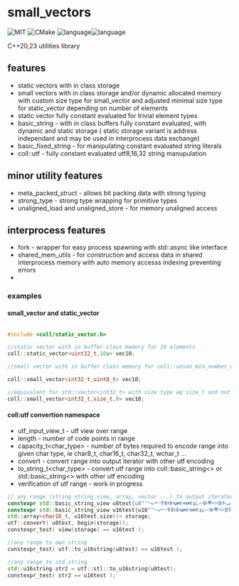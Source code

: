 # small_vectors 
![MIT](https://img.shields.io/badge/license-MIT-blue.svg) ![CMake](https://github.com/arturbac/fixed_math/workflows/CMake/badge.svg)
![language](https://img.shields.io/badge/language-C%2B%2B20-blue.svg)![language](https://img.shields.io/badge/language-C%2B%2B23-red.svg) 

C++20,23 utilities library

## features
* static vectors with in class storage
* small vectors with in class storage and/or dynamic allocated memory with custom size type for small_vector and adjusted minimal size type for static_vector depending on number of elements
* static vector fully constant evaluated for trivial element types
* basic_string - with in class buffers fully constant evaluated, with dynamic and static storage ( static storage variant is address independant and may be used in interprocess data exchange)
* basic_fixed_string - for manipulating constant evaluated string literals
* coll::utf - fully constant evaluated utf8,16,32 string manupulation

## minor utility features

* meta_packed_struct - allows bit packing data with strong typing
* strong_type - strong type wrapping for primitive types
* unaligned_load and unaligned_store - for memory unaligned access

## interprocess features
* fork - wrapper for easy process spawning with std::async like interface
* shared_mem_utils - for construction and access data in shared interprocess memory with auto memory accesss indexing preventing errors
* 
### examples

#### small_vector and static_vector
```C++

#include <coll/static_vector.h>

//static vector with in buffer class memory for 10 elements
coll::static_vector<uint32_t,10u> vec10;

//small vector with in buffer class memory for coll::union_min_number_of_elements<int32_t,uint8_t>

coll::small_vector<int32_t,uint8_t> vec10;

//equivalent for std::vector<int32_t> with size type eq size_t and not in class buffer memory
coll::small_vector<int32_t,size_t,0> vec10;

```

#### coll:utf convertion namespace

* utf_input_view_t - utf view over range
* length - number of code points in range
* capacity_t<char_type> - number of bytes required to encode range into given char type, ie char8_t, char16_t, char32_t, wchar_t ...
* convert - convert range into output iterator with other utf encoding
* to_string_t<char_type> - convert utf range into coll::basic_string<> or std::basic_string<> with other utf encoding
* verification of utf range - work in progress
```C++
// any range (string string_view, array, vector ...) to output iterator with tpe deduction
constexpr std::basic_string_view u8test{u8"𐃆𐃇𐃈𐃉𐃊𐃋𐃌𐃍𐃎𐃏𐃐𐃑𐃒𐃓𐃔"};
constexpr std::basic_string_view u16test{u16"𐃆𐃇𐃈𐃉𐃊𐃋𐃌𐃍𐃎𐃏𐃐𐃑𐃒𐃓𐃔"};
std::array<char16_t, u16test.size()> storage;
utf::convert( u8test, begin(storage));
constexpr_test( view(storage) == u16test );

//any range to own string
constexpr_test( utf::to_u16string(u8test) == u16test );

//any range to std string
std::u16string str2 = utf::stl::to_u16string(u8test);
constexpr_test( str2 == u16test );
```

